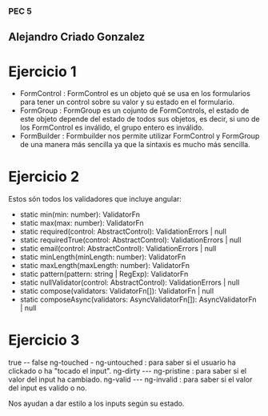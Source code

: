 ### PEC 5
## Alejandro Criado Gonzalez

# Ejercicio 1 
- FormControl : FormControl es un objeto qué se usa en los formularios para tener un control sobre su valor y su estado en el formulario. 
- FormGroup : FormGroup es un cojunto de FormControls, el estado de este objeto depende del estado de todos sus objetos, es decir, si uno de los FormControl es inválido, el grupo entero es inválido.
- FormBuilder : Formbuilder nos permite utilizar FormControl y FormGroup de una manera más sencilla ya que la sintaxis es mucho más sencilla.
  
# Ejercicio 2
Estos són todos los validadores que incluye angular:
-  static min(min: number): ValidatorFn
-  static max(max: number): ValidatorFn
-  static required(control: AbstractControl): ValidationErrors | null
-  static requiredTrue(control: AbstractControl): ValidationErrors | null
-  static email(control: AbstractControl): ValidationErrors | null
-  static minLength(minLength: number): ValidatorFn
-  static maxLength(maxLength: number): ValidatorFn
-  static pattern(pattern: string | RegExp): ValidatorFn
-  static nullValidator(control: AbstractControl): ValidationErrors | null
-  static compose(validators: ValidatorFn[]): ValidatorFn | null
-  static composeAsync(validators: AsyncValidatorFn[]): AsyncValidatorFn | null

# Ejercicio 3
  true     --      false
ng-touched - ng-untouched : para saber si el usuario ha clickado o ha "tocado el input".
ng-dirty --- ng-pristine : para saber si el valor del input ha cambiado.
ng-valid --- ng-invalid : para saber si el valor del input es valido o no.

Nos ayudan a dar estilo a los inputs según su estado.